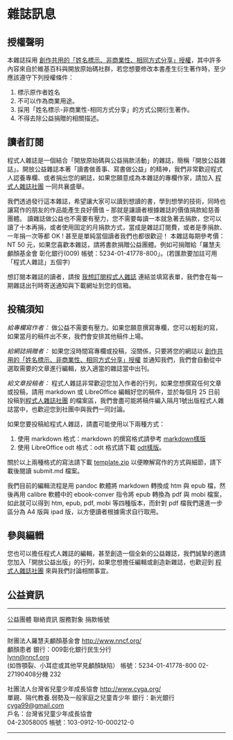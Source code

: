 # 雜誌訊息

## 授權聲明

本雜誌採用 [創作共用的「姓名標示、非商業性、相同方式分享」授權]，其中許多內容來自於維基百科與開放原始碼社群，若您想要修改本書產生衍生著作時，至少應該遵守下列授權條件：

1. 標示原作者姓名
2. 不可以作為商業用途。
3. 採用「姓名標示-非商業性-相同方式分享」的方式公開衍生著作。
4. 不得去除公益捐贈的相關描述。

## 讀者訂閱
程式人雜誌是一個結合「開放原始碼與公益捐款活動」的雜誌，簡稱「開放公益雜誌」。開放公益雜誌本著「讀書做善事、寫書做公益」的精神，我們非常歡迎程式人認養專欄、或者捐出您的網誌，如果您願意成為本雜誌的專欄作家，請加入 [程式人雜誌社團] 一同共襄盛舉。

我們透過發行這本雜誌，希望讓大家可以讀到想讀的書，學到想學的技術，同時也讓寫作的朋友的作品能產生良好價值 – 那就是讓讀者根據雜誌的價值捐款給慈善團體。
讀雜誌做公益也不需要有壓力，您不需要每讀一本就急著去捐款，您可以讀了十本再捐，或者使用固定的月捐款方式，當成是雜誌訂閱費，或者是季捐款、一年捐一次等都 OK ! 甚至是單純當個讀者我們也都很歡迎！
本雜誌每期參考價：NT 50 元，如果您喜歡本雜誌，請將書款捐贈公益團體。例如可捐贈給「羅慧夫顱顏基金會 彰化銀行(009) 帳號：5234-01-41778-800」。(若匯款要加註可用「程式人雜誌」五個字)

想訂閱本雜誌的讀者，請按 [我想訂閱程式人雜誌](https://docs.google.com/spreadsheet/viewform?fromEmail=true&formkey=dG1TcER6Q3h1ZkpacFpDeEVFTDBLeVE6MQ) 連結並填寫表單，我們會在每一期雜誌出刊時寄送通知與下載網址到您的信箱。

## 投稿須知

*給專欄寫作者：* 做公益不需要有壓力。如果您願意撰寫專欄，您可以輕鬆的寫，如果當月的稿件出不來，我們會安排其他稿件上場。

*給網誌捐贈者：* 如果您沒時間寫專欄或投稿，沒關係，只要將您的網誌以 [創作共用的「姓名標示、非商業性、相同方式分享」授權] 並通知我們，我們會自動從中選取需要的文章進行編輯，放入適當的雜誌當中出刊。

*給文章投稿者：* 程式人雜誌非常歡迎您加入作者的行列，如果您想撰寫任何文章或投稿，請用 markdown 或 LibreOffice 編輯好您的稿件，並於每個月 25 日前投稿到[程式人雜誌社團] 的檔案區，我們會盡可能將稿件編入隔月1號出版程式人雜誌當中，也歡迎您到社團中與我們一同討論。

如果您要投稿給程式人雜誌，請盡可能使用以下兩種方式：

1. 使用 markdown 格式：markdown 的撰寫格式請參考 [markdown樣版](../template/template.md)
2. 使用 LibreOffice odt 格式：odt 格式請下載 [odt樣版](../template/template.odt)。

關於以上兩種格式的寫法請下載 [template.zip](../template.zip) 以便瞭解寫作的方式與細節，請下載後閱讀 submit.md 檔案。

我們目前的編輯流程是用 pandoc 軟體將 markdown 轉換成 htm 與 epub 檔，然後再用 calibre 軟體中的 ebook-conver 指令將 epub 轉換為 pdf 與 mobi 檔案，如此就可以得到 htm, epub, pdf, mobi 等四種版本，而針對 pdf 檔我們還進一步區分為 A4 版與 ipad 版，以方便讀者根據需求自行取用。

## 參與編輯
您也可以擔任程式人雜誌的編輯，甚至創造一個全新的公益雜誌，我們誠摯的邀請您加入「開放公益出版」的行列，如果您想擔任編輯或創造新雜誌，也歡迎到 [程式人雜誌社團] 來與我們討論相關事宜。

## 公益資訊

------------------------------------------------------------------------------------------------------------------------------------------------------------
公益團體                          聯絡資訊                        服務對象                                    捐款帳號
-------------------------------   -----------------------------   -----------------------------------------   -------------------------------------------
財團法人羅慧夫顱顏基金會          <http://www.nncf.org/> <BR/>    顱顏患者                                    銀行：009彰化銀行民生分行<BR/>
                                  <lynn@nncf.org>  <BR/>          (如唇顎裂、小耳症或其他罕見顱顏缺陷）        帳號：5234-01-41778-800
								  02-27190408分機 232 

社團法人台灣省兒童少年成長協會    <http://www.cyga.org/> <BR/>    單親、隔代教養.弱勢及一般家庭之兒童青少年   銀行：新光銀行 <BR/>
                                  <cyga99@gmail.com> <BR/>                                                    戶名：台灣省兒童少年成長協會 <BR/>
								  04-23058005                                                                 帳號：103-0912-10-000212-0
-------------------------------   -----------------------------   -----------------------------------------   -------------------------------------------

[創作共用的「姓名標示、非商業性、相同方式分享」授權]: http://creativecommons.org/licenses/by-nc-sa/3.0/tw/
[程式人雜誌社團]: https://www.facebook.com/groups/programmerMagazine/

